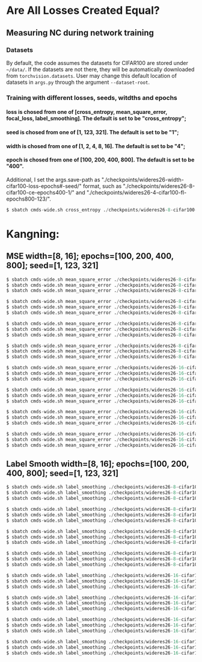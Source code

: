 # Are All Losses Created Equal?

## Measuring NC during network training

### Datasets

By default, the code assumes the datasets for CIFAR100 are stored under `~/data/`. If the datasets are not there, they will be automatically downloaded from `torchvision.datasets`. User may change this default location of datasets in `args.py` through the argument `--dataset-root`.

### Training with different losses, seeds, witdths and epochs
#### loss is chosed from one of [cross_entropy, mean_square_error, focal_loss, label_smoothing]. The default is set to be "cross_entropy";
#### seed is chosed from one of [1, 123, 321]. The default is set to be "1";
#### width is chosed from one of [1, 2, 4, 8, 16]. The default is set to be "4";
#### epoch is chosed from one of [100, 200, 400, 800]. The default is set to be "400".
Additional, I set the args.save-path as "./checkpoints/wideres26-width-cifar100-loss-epochs#-seed/" format, such as "./checkpoints/wideres26-8-cifar100-ce-epochs400-1/" and "./checkpoints/wideres26-4-cifar100-fl-epochs800-123/". 

~~~python
$ sbatch cmds-wide.sh cross_entropy ./checkpoints/wideres26-8-cifar100-ce-epochs400-1/ 1 8 400
~~~

# Kangning:
## MSE width=[8, 16]; epochs=[100, 200, 400, 800]; seed=[1, 123, 321]
~~~python
$ sbatch cmds-wide.sh mean_square_error ./checkpoints/wideres26-8-cifar100-mse-epochs100-1/ 1 8 100
$ sbatch cmds-wide.sh mean_square_error ./checkpoints/wideres26-8-cifar100-mse-epochs100-123/ 123 8 100
$ sbatch cmds-wide.sh mean_square_error ./checkpoints/wideres26-8-cifar100-mse-epochs100-321/ 321 8 100
~~~

~~~python
$ sbatch cmds-wide.sh mean_square_error ./checkpoints/wideres26-8-cifar100-mse-epochs200-1/ 1 8 200
$ sbatch cmds-wide.sh mean_square_error ./checkpoints/wideres26-8-cifar100-mse-epochs200-123/ 123 8 200
$ sbatch cmds-wide.sh mean_square_error ./checkpoints/wideres26-8-cifar100-mse-epochs200-321/ 321 8 200
~~~

~~~python
$ sbatch cmds-wide.sh mean_square_error ./checkpoints/wideres26-8-cifar100-mse-epochs400-1/ 1 8 400
$ sbatch cmds-wide.sh mean_square_error ./checkpoints/wideres26-8-cifar100-mse-epochs400-123/ 123 8 400
$ sbatch cmds-wide.sh mean_square_error ./checkpoints/wideres26-8-cifar100-mse-epochs400-321/ 321 8 400
~~~

~~~python
$ sbatch cmds-wide.sh mean_square_error ./checkpoints/wideres26-8-cifar100-mse-epochs800-1/ 1 8 800
$ sbatch cmds-wide.sh mean_square_error ./checkpoints/wideres26-8-cifar100-mse-epochs800-123/ 123 8 800
$ sbatch cmds-wide.sh mean_square_error ./checkpoints/wideres26-8-cifar100-mse-epochs800-321/ 321 8 800
~~~

~~~python
$ sbatch cmds-wide.sh mean_square_error ./checkpoints/wideres26-16-cifar100-mse-epochs100-1/ 1 16 100
$ sbatch cmds-wide.sh mean_square_error ./checkpoints/wideres26-16-cifar100-mse-epochs100-123/ 123 16 100
$ sbatch cmds-wide.sh mean_square_error ./checkpoints/wideres26-16-cifar100-mse-epochs100-321/ 321 16 100
~~~

~~~python
$ sbatch cmds-wide.sh mean_square_error ./checkpoints/wideres26-16-cifar100-mse-epochs200-1/ 1 16 200
$ sbatch cmds-wide.sh mean_square_error ./checkpoints/wideres26-16-cifar100-mse-epochs200-123/ 123 16 200
$ sbatch cmds-wide.sh mean_square_error ./checkpoints/wideres26-16-cifar100-mse-epochs200-321/ 321 16 200
~~~

~~~python
$ sbatch cmds-wide.sh mean_square_error ./checkpoints/wideres26-16-cifar100-mse-epochs400-1/ 1 16 400
$ sbatch cmds-wide.sh mean_square_error ./checkpoints/wideres26-16-cifar100-mse-epochs400-123/ 123 16 400
$ sbatch cmds-wide.sh mean_square_error ./checkpoints/wideres26-16-cifar100-mse-epochs400-321/ 321 16 400
~~~

~~~python
$ sbatch cmds-wide.sh mean_square_error ./checkpoints/wideres26-16-cifar100-mse-epochs800-1/ 1 16 800
$ sbatch cmds-wide.sh mean_square_error ./checkpoints/wideres26-16-cifar100-mse-epochs800-123/ 123 16 800
$ sbatch cmds-wide.sh mean_square_error ./checkpoints/wideres26-16-cifar100-mse-epochs800-321/ 321 16 800
~~~

## Label Smooth width=[8, 16]; epochs=[100, 200, 400, 800]; seed=[1, 123, 321]
~~~python
$ sbatch cmds-wide.sh label_smoothing ./checkpoints/wideres26-8-cifar100-ls-epochs100-1/ 1 8 100
$ sbatch cmds-wide.sh label_smoothing ./checkpoints/wideres26-8-cifar100-ls-epochs100-123/ 123 8 100
$ sbatch cmds-wide.sh label_smoothing ./checkpoints/wideres26-8-cifar100-ls-epochs100-321/ 321 8 100
~~~

~~~python
$ sbatch cmds-wide.sh label_smoothing ./checkpoints/wideres26-8-cifar100-ls-epochs200-1/ 1 8 200
$ sbatch cmds-wide.sh label_smoothing ./checkpoints/wideres26-8-cifar100-ls-epochs200-123/ 123 8 200
$ sbatch cmds-wide.sh label_smoothing ./checkpoints/wideres26-8-cifar100-ls-epochs200-321/ 321 8 200
~~~

~~~python
$ sbatch cmds-wide.sh label_smoothing ./checkpoints/wideres26-8-cifar100-ls-epochs400-1/ 1 8 400
$ sbatch cmds-wide.sh label_smoothing ./checkpoints/wideres26-8-cifar100-ls-epochs400-123/ 123 8 400
$ sbatch cmds-wide.sh label_smoothing ./checkpoints/wideres26-8-cifar100-ls-epochs400-321/ 321 8 400
~~~

~~~python
$ sbatch cmds-wide.sh label_smoothing ./checkpoints/wideres26-8-cifar100-ls-epochs800-1/ 1 8 800
$ sbatch cmds-wide.sh label_smoothing ./checkpoints/wideres26-8-cifar100-ls-epochs800-123/ 123 8 800
$ sbatch cmds-wide.sh label_smoothing ./checkpoints/wideres26-8-cifar100-ls-epochs800-321/ 321 8 800
~~~

~~~python
$ sbatch cmds-wide.sh label_smoothing ./checkpoints/wideres26-16-cifar100-ls-epochs100-1/ 1 16 100
$ sbatch cmds-wide.sh label_smoothing ./checkpoints/wideres26-16-cifar100-ls-epochs100-123/ 123 16 100
$ sbatch cmds-wide.sh label_smoothing ./checkpoints/wideres26-16-cifar100-ls-epochs100-321/ 321 16 100
~~~

~~~python
$ sbatch cmds-wide.sh label_smoothing ./checkpoints/wideres26-16-cifar100-ls-epochs200-1/ 1 16 200
$ sbatch cmds-wide.sh label_smoothing ./checkpoints/wideres26-16-cifar100-ls-epochs200-123/ 123 16 200
$ sbatch cmds-wide.sh label_smoothing ./checkpoints/wideres26-16-cifar100-ls-epochs200-321/ 321 16 200
~~~

~~~python
$ sbatch cmds-wide.sh label_smoothing ./checkpoints/wideres26-16-cifar100-ls-epochs400-1/ 1 16 400
$ sbatch cmds-wide.sh label_smoothing ./checkpoints/wideres26-16-cifar100-ls-epochs400-123/ 123 16 400
$ sbatch cmds-wide.sh label_smoothing ./checkpoints/wideres26-16-cifar100-ls-epochs400-321/ 321 16 400
~~~

~~~python
$ sbatch cmds-wide.sh label_smoothing ./checkpoints/wideres26-16-cifar100-ls-epochs800-1/ 1 16 800
$ sbatch cmds-wide.sh label_smoothing ./checkpoints/wideres26-16-cifar100-ls-epochs800-123/ 123 16 800
$ sbatch cmds-wide.sh label_smoothing ./checkpoints/wideres26-16-cifar100-ls-epochs800-321/ 321 16 800
~~~

